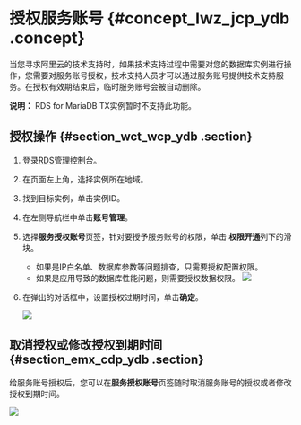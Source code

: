 # 授权服务账号 {#concept_lwz_jcp_ydb .concept}

当您寻求阿里云的技术支持时，如果技术支持过程中需要对您的数据库实例进行操作，您需要对服务账号授权，技术支持人员才可以通过服务账号提供技术支持服务。在授权有效期结束后，临时服务账号会被自动删除。

**说明：** RDS for MariaDB TX实例暂时不支持此功能。

## 授权操作 {#section_wct_wcp_ydb .section}

1.  登录[RDS管理控制台](https://rds.console.aliyun.com/)。
2.  在页面左上角，选择实例所在地域。
3.  找到目标实例，单击实例ID。
4.  在左侧导航栏中单击**账号管理**。
5.  选择**服务授权账号**页签，针对要授予服务账号的权限，单击 **权限开通**列下的滑块。

    -   如果是IP白名单、数据库参数等问题排查，只需要授权配置权限。
    -   如果是应用导致的数据库性能问题，则需要授权数据权限。
    ![](http://static-aliyun-doc.oss-cn-hangzhou.aliyuncs.com/assets/img/7930/15408855354170_zh-CN.png)

6.  在弹出的对话框中，设置授权过期时间，单击**确定**。

    ![](http://static-aliyun-doc.oss-cn-hangzhou.aliyuncs.com/assets/img/7930/15408855354171_zh-CN.png)


## 取消授权或修改授权到期时间 {#section_emx_cdp_ydb .section}

给服务账号授权后，您可以在**服务授权账号**页签随时取消服务账号的授权或者修改授权到期时间。

![](http://static-aliyun-doc.oss-cn-hangzhou.aliyuncs.com/assets/img/7930/15408855364172_zh-CN.png)

